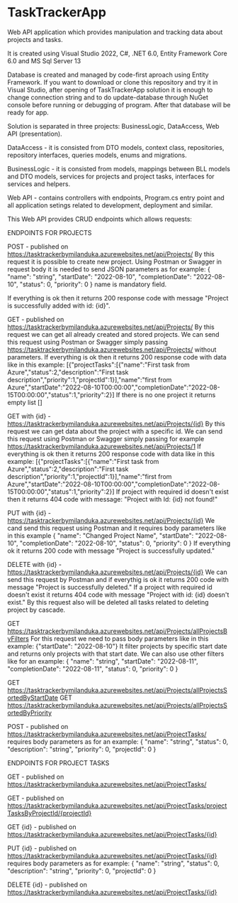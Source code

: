 # TaskTrackerApp
Web API application which provides manipulation and tracking data about projects and tasks.

It is created using Visual Studio 2022, C#, .NET 6.0, Entity Framework Core 6.0 and MS Sql Server 13

Database is created and managed by code-first aproach using Entity Framework.
If you want to download or clone this repository and try it in Visual Studio, after opening of TaskTrackerApp solution 
it is enough to change connection string and to do update-database through NuGet console before running or debugging of program. 
After that database will be ready for app.

Solution is separated in three projects:
BusinessLogic,
DataAccess,
Web API (presentation).

DataAccess - it is consisted from DTO models, context class, repositories, repository interfaces, queries models, enums and migrations.

BusinessLogic - it is consisted from models, mappings between BLL models and DTO models, services for projects and project tasks, interfaces for services and helpers.

Web API - contains controllers with endpoints, Program.cs entry point and all application setings related to development, deployment and similar.

This Web API provides CRUD endpoints which allows requests:

ENDPOINTS FOR PROJECTS

POST - published on https://tasktrackerbymilanduka.azurewebsites.net/api/Projects/ 
By this request it is possible to create new project. 
Using Postman or Swagger in request body it is needed to send JSON parameters as for example:
{
  "name": "string",
  "startDate": "2022-08-10",
  "completionDate": "2022-08-10",
  "status": 0,
  "priority": 0
}
name is mandatory field.

If everything is ok then it returns 200 response code with message "Project is successfully added with id: {id}".

GET - published on https://tasktrackerbymilanduka.azurewebsites.net/api/Projects/
By this request we can get all already created and stored projects.
We can send this request using Postman or Swagger simply passing https://tasktrackerbymilanduka.azurewebsites.net/api/Projects/ without parameters.
If everything is ok then it returns 200 response code with data like in this example:
[{"projectTasks":[{"name":"First task from Azure","status":2,"description":"First task description","priority":1,"projectId":1}],"name":"first from Azure","startDate":"2022-08-10T00:00:00","completionDate":"2022-08-15T00:00:00","status":1,"priority":2}]
If there is no one project it returns empty list []

GET with {id} - https://tasktrackerbymilanduka.azurewebsites.net/api/Projects/{id}
By this request we can get data about the project with a specific id.
We can send this request using Postman or Swagger simply passing for example https://tasktrackerbymilanduka.azurewebsites.net/api/Projects/1
If everything is ok then it returns 200 response code with data like in this example:
[{"projectTasks":[{"name":"First task from Azure","status":2,"description":"First task description","priority":1,"projectId":1}],"name":"first from Azure","startDate":"2022-08-10T00:00:00","completionDate":"2022-08-15T00:00:00","status":1,"priority":2}]
If project with required id doesn't exist then it returns 404 code with message:
"Project with Id: {id} not found!"

PUT with {id} - https://tasktrackerbymilanduka.azurewebsites.net/api/Projects/{id}
We cand send this request using Postman and it requires body parameters like in this example 
{
  "name": "Changed Project Name",
  "startDate": "2022-08-10",
  "completionDate": "2022-08-10",
  "status": 0,
  "priority": 0
}
If everything ok it returns 200 code with message "Project is successfully updated."

DELETE with {id} - https://tasktrackerbymilanduka.azurewebsites.net/api/Projects/{id}
We can send this request by Postman and if everythig is ok it returns 200 code with message "Project is successfully deleted."
If a project with required id doesn't exist it returns 404 code with message "Project with id: {id} doesn't exist."
By this request also will be deleted all tasks related to deleting project by cascade.

GET https://tasktrackerbymilanduka.azurewebsites.net/api/Projects/allProjectsByFilters
For this request we need to pass body parameters like in this example:
{"startDate": "2022-08-10"}
It filter projects by specific start date and returns only projects with that start date.
We can also use other filters like for an example:
{
  "name": "string",
  "startDate": "2022-08-11",
  "completionDate": "2022-08-11",
  "status": 0,
  "priority": 0
}

GET https://tasktrackerbymilanduka.azurewebsites.net/api/Projects/allProjectsSortedByStartDate
GET https://tasktrackerbymilanduka.azurewebsites.net/api/Projects/allProjectsSortedByPriority

POST - published on https://tasktrackerbymilanduka.azurewebsites.net/api/ProjectTasks/
requires body parameters as for an example:
{
  "name": "string",
  "status": 0,
  "description": "string",
  "priority": 0,
  "projectId": 0
}

ENDPOINTS FOR PROJECT TASKS

GET - published on https://tasktrackerbymilanduka.azurewebsites.net/api/ProjectTasks/

GET - published on https://tasktrackerbymilanduka.azurewebsites.net/api/ProjectTasks/projectTasksByProjectId/{projectId}

GET {id} - published on https://tasktrackerbymilanduka.azurewebsites.net/api/ProjectTasks/{id}

PUT {id} - published on https://tasktrackerbymilanduka.azurewebsites.net/api/ProjectTasks/{id}
requires body parameters as for example:
{
  "name": "string",
  "status": 0,
  "description": "string",
  "priority": 0,
  "projectId": 0
}

DELETE {id} - published on https://tasktrackerbymilanduka.azurewebsites.net/api/ProjectTasks/{id}
